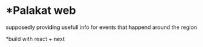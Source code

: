 # *Palakat web

supposedly providing usefull info for events that happend around the region

*build with react + next
